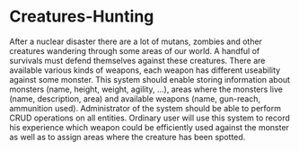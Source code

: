 Creatures-Hunting
=================

After a nuclear disaster there are a lot of mutans, zombies and other creatures wandering through some areas of our world. A handful of survivals must defend themselves against these creatures. There are available various kinds of weapons, each weapon has different useability against some monster. This system should enable storing information about monsters (name, height, weight, agility, ...), areas where the monsters live (name, description, area) and available weapons (name, gun-reach, ammunition used). Administrator of the system should be able to perform CRUD operations on all entities. Ordinary user will use this system to record his experience which weapon could be efficiently used against the monster as well as to assign areas where the creature has been spotted.
